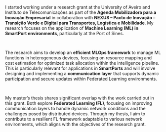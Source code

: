 I started working under a research grant at the University of Aveiro and Instituto de Telecomunicações as part of the **Agenda Mobilizadora para a Inovação Empresarial** in collaboration with **NEXUS – Pacto de Inovação – Transição Verde e Digital para Transportes, Logística e Mobilidade**. My research focuses on the application of **Machine Learning (ML) in SmartPort environments**, particularly at the Port of Sines.

<br>

The research aims to develop an **efficient MLOps framework** to manage ML functions in heterogeneous devices, focusing on resource mapping and cost estimation for optimized task allocation within the intelligence pipeline. This is particularly relevant for applications in **SmartPorts** and will involve designing and implementing a **communication layer** that supports dynamic participation and secure updates within Federated Learning environments.

<br>

My master’s thesis shares significant overlap with the work carried out in this grant. Both explore **Federated Learning (FL)**, focusing on improving communication layers to handle dynamic network conditions and the challenges posed by distributed devices. Through my thesis, I aim to contribute to a resilient FL framework adaptable to various network environments, which aligns with the objectives of the research grant.
